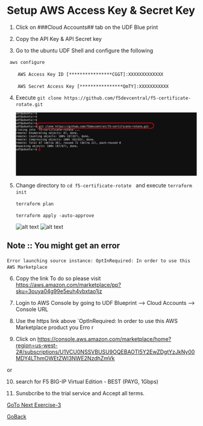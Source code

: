 # Setup AWS Access Key & Secret Key


1. Click on ###Cloud Accounts## tab on the UDF Blue print

2. Copy the API Key & API Secret key

3. Go to the ubuntu UDF Shell and configure the following

```
 aws configure

    AWS Access Key ID [****************CGGT]:XXXXXXXXXXXXX

    AWS Secret Access Key [****************QmTY]:XXXXXXXXXXX
```
4. Execute ``` git clone https://github.com/f5devcentral/f5-certificate-rotate.git ```

   ![alt text](../../images/terraform0.png)
   
5. Change directory to ```cd f5-certificate-rotate ``` and execute 
   ```terraform init```

   ```terraform plan```

   ```terraform apply -auto-approve```
 
   ![alt text](../../images/terraform1.png)
   ![alt text](../../images/terraform2.png)

## Note :: You might get an error 
``` Error launching source instance: OptInRequired: In order to use this AWS Marketplace ```

6. Copy the link To do so please visit https://aws.amazon.com/marketplace/pp?sku=3ouya04g99e5euh4vbxtao1jz

7. Login to AWS Console by going to UDF Blueprint –> Cloud Accounts –> Console URL

8. Use the https link above `OptInRequired: In order to use this AWS Marketplace product you Erro
r
9. Click on https://console.aws.amazon.com/marketplace/home?region=us-west-2#/subscriptions/U1VCU0NSSVBUSU9OQEBAOTI5Y2EwZDgtYzJkNy00MDY4LThmOWEtZWI3NWE2NzdhZmVk

or

10. search for F5 BIG-IP Virtual Edition - BEST (PAYG, 1Gbps)

11. Sunsbcribe to the trial service and Accept all terms.

[GoTo Next Exercise-3](3-ex)

[GoBack](../README.md)
